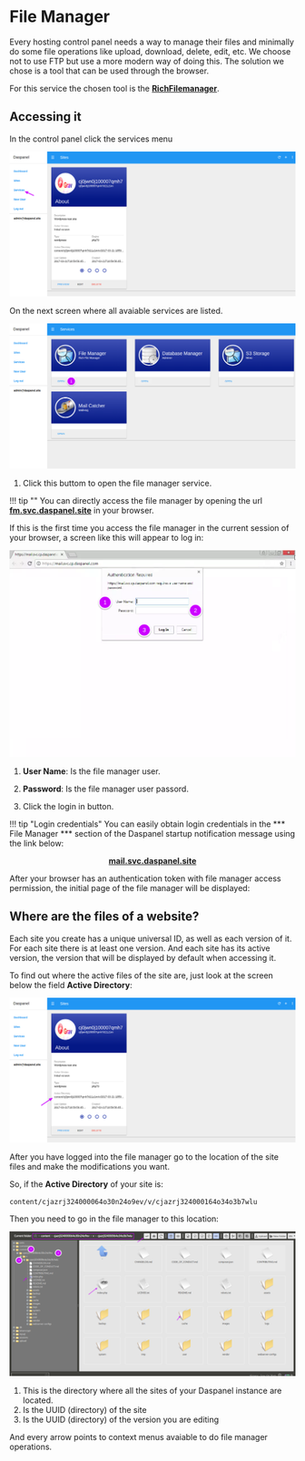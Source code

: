# File Manager

Every hosting control panel needs a way to manage their files and minimally do some 
file operations like upload, download, delete, edit, etc. We choose not to use FTP but use a 
more modern way of doing this. The solution we chose is a tool that can be used 
through the browser.

For this service the chosen tool is the <b><a href="https://github.com/servocoder/RichFilemanager" target="_blank">RichFilemanager</a></b>.

## Accessing it

In the control panel click the services menu

[![Daspanel services menu](/img/services-menu.png)](/img/services-menu.png)

On the next screen where all avaiable services are listed.

[![Daspanel services filemanager](img/open-file-manager.png)](img/open-file-manager.png)

1. Click this buttom to open the file manager service.

!!! tip ""
    You can directly access the file manager by opening the url 
    <b><a href="http://fm.svc.daspanel.site" target="_blank">fm.svc.daspanel.site</a></b>
    in your browser.

If this is the first time you access the file manager in the current session of 
your browser, a screen like this will appear to log in:

[![Daspanel filemanager login](img/mailcatcher-login.png)](img/mailcatcher-login.png)

1. **User Name**: Is the file manager user.
2. **Password**: Is the file manager user passord.

3. Click the login in button.

!!! tip "Login credentials"
    You can easily obtain login credentials in the *** File Manager *** section of 
    the Daspanel startup notification message using the link below:
    <p align="center">
        <b><a href="http://mail.svc.daspanel.site" target="_blank">mail.svc.daspanel.site</a></b><br>
    </p>

After your browser has an authentication token with file manager access 
permission, the initial page of the file manager will be displayed:

## Where are the files of a website?

Each site you create has a unique universal ID, as well as each version of it. 
For each site there is at least one version. And each site has its active version, 
the version that will be displayed by default when accessing it.

To find out where the active files of the site are, just look at the screen below 
the field **Active Directory**:

[![Daspanel filemanager sitedir](img/filemanager-sitedir.png)](img/filemanager-sitedir.png)

After you have logged into the file manager go to the location of the site files 
and make the modifications you want.

So, if the **Active Directory** of your site is: 
``` shell
content/cjazrj324000064o30n24o9ev/v/cjazrj324000164o34o3b7wlu
```


Then you need to go in the file manager to this location:

[![Daspanel filemanager site](img/filemanager-site.png)](img/filemanager-site.png)

1. This is the directory where all the sites of your Daspanel instance are located.
2. Is the UUID (directory) of the site
3. Is the UUID (directory) of the version you are editing

And every arrow points to context menus avaiable to do file manager operations.


